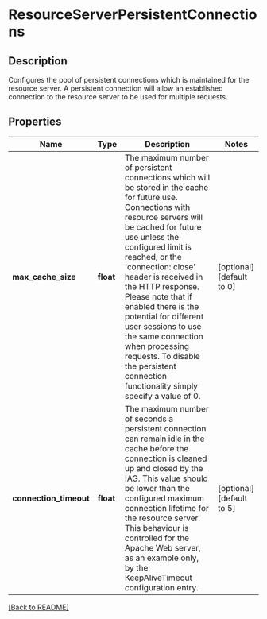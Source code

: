# ResourceServerPersistentConnections

## Description

Configures the pool of persistent connections which is maintained for the resource server.  A persistent connection will allow an established connection to the resource server to be used for multiple requests.   

## Properties

Name | Type | Description | Notes
------------ | ------------- | ------------- | -------------
**max\_cache\_size** | **float** | The maximum number of persistent connections which will be  stored in the cache for future use.  Connections with resource  servers will be cached for future use unless the configured  limit is reached, or the &#39;connection: close&#39; header is received  in the HTTP response.  Please note that if enabled there is the  potential for different user sessions to use the same connection  when processing requests.  To disable the persistent connection  functionality simply specify a value of 0.  | [optional] [default to 0]
**connection\_timeout** | **float** | The maximum number of seconds a persistent connection can  remain idle in the cache before the connection is cleaned up  and closed by the IAG.  This value should be lower than the  configured maximum connection lifetime for the resource server.   This behaviour is controlled for the Apache Web server, as an  example only, by the KeepAliveTimeout configuration entry.  | [optional] [default to 5]

[[Back to README]](../README.md)



